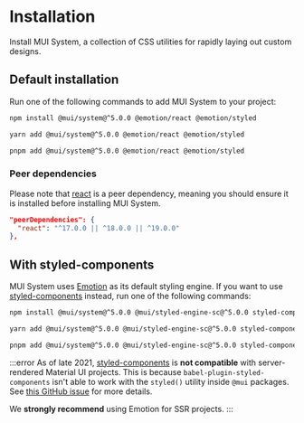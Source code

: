 # Installation

<p class="description">Install MUI System, a collection of CSS utilities for rapidly laying out custom designs.</p>

## Default installation

Run one of the following commands to add MUI System to your project:

<codeblock storageKey="package-manager">

```bash npm
npm install @mui/system@^5.0.0 @emotion/react @emotion/styled
```

```bash yarn
yarn add @mui/system@^5.0.0 @emotion/react @emotion/styled
```

```bash pnpm
pnpm add @mui/system@^5.0.0 @emotion/react @emotion/styled
```

</codeblock>

### Peer dependencies

<!-- #react-peer-version -->

Please note that [react](https://www.npmjs.com/package/react) is a peer dependency, meaning you should ensure it is installed before installing MUI System.

```json
"peerDependencies": {
  "react": "^17.0.0 || ^18.0.0 || ^19.0.0"
},
```

## With styled-components

MUI System uses [Emotion](https://emotion.sh/docs/introduction) as its default styling engine.
If you want to use [styled-components](https://styled-components.com/) instead, run one of the following commands:

<codeblock storageKey="package-manager">

```bash npm
npm install @mui/system@^5.0.0 @mui/styled-engine-sc@^5.0.0 styled-components
```

```bash yarn
yarn add @mui/system@^5.0.0 @mui/styled-engine-sc@^5.0.0 styled-components
```

```bash pnpm
pnpm add @mui/system@^5.0.0 @mui/styled-engine-sc@^5.0.0 styled-components
```

</codeblock>

:::error
As of late 2021, [styled-components](https://github.com/styled-components/styled-components) is **not compatible** with server-rendered Material UI projects.
This is because `babel-plugin-styled-components` isn't able to work with the `styled()` utility inside `@mui` packages.
See [this GitHub issue](https://github.com/mui/material-ui/issues/29742) for more details.

We **strongly recommend** using Emotion for SSR projects.
:::
